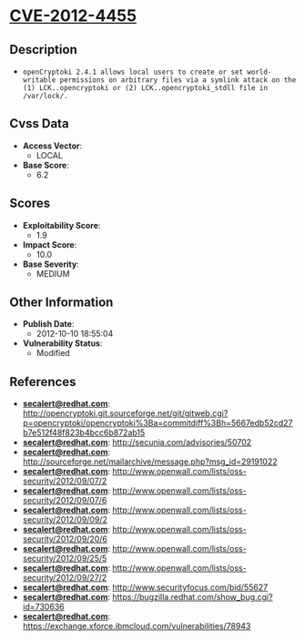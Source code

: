 
# [CVE-2012-4455](http://opencryptoki.git.sourceforge.net/git/gitweb.cgi?p=opencryptoki/opencryptoki%3Ba=commitdiff%3Bh=5667edb52cd27b7e512f48f823b4bcc6b872ab15)

## Description

- `openCryptoki 2.4.1 allows local users to create or set world-writable permissions on arbitrary files via a symlink attack on the (1) LCK..opencryptoki or (2) LCK..opencryptoki_stdll file in /var/lock/.`

## Cvss Data

- **Access Vector**:
  - LOCAL
- **Base Score**:
  - 6.2

## Scores

- **Exploitability Score**:
  - 1.9
- **Impact Score**:
  - 10.0
- **Base Severity**:
  - MEDIUM

## Other Information

- **Publish Date**:
  - 2012-10-10 18:55:04
- **Vulnerability Status**:
  - Modified

## References

- **secalert@redhat.com**: http://opencryptoki.git.sourceforge.net/git/gitweb.cgi?p=opencryptoki/opencryptoki%3Ba=commitdiff%3Bh=5667edb52cd27b7e512f48f823b4bcc6b872ab15
- **secalert@redhat.com**: http://secunia.com/advisories/50702
- **secalert@redhat.com**: http://sourceforge.net/mailarchive/message.php?msg_id=29191022
- **secalert@redhat.com**: http://www.openwall.com/lists/oss-security/2012/09/07/2
- **secalert@redhat.com**: http://www.openwall.com/lists/oss-security/2012/09/07/6
- **secalert@redhat.com**: http://www.openwall.com/lists/oss-security/2012/09/09/2
- **secalert@redhat.com**: http://www.openwall.com/lists/oss-security/2012/09/20/6
- **secalert@redhat.com**: http://www.openwall.com/lists/oss-security/2012/09/25/5
- **secalert@redhat.com**: http://www.openwall.com/lists/oss-security/2012/09/27/2
- **secalert@redhat.com**: http://www.securityfocus.com/bid/55627
- **secalert@redhat.com**: https://bugzilla.redhat.com/show_bug.cgi?id=730636
- **secalert@redhat.com**: https://exchange.xforce.ibmcloud.com/vulnerabilities/78943
